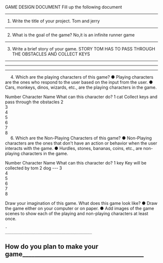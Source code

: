 GAME DESIGN DOCUMENT
Fill up the following document 

________________________________________


1.	Write the title of your project.
 		 Tom and jerry
________________________________________


2.	What is the goal of the game? 
No,it is an infinite runner game
________________________________________


3.	Write a brief story of your game.
STORY  TOM HAS TO PASS THROUGH THE OBSTACLES AND COLLECT KEYS
________________________________________

________________________________________

________________________________________


 
4.	Which are the playing characters of this game? 
●	Playing characters are the ones who respond to the user based on the input from the user.
●	Cars, monkeys, dinos, wizards, etc., are the playing characters in the game.  

Number	Character Name	What can this character do?
1	cat	Collect keys and pass through the obstacles
2		
3		
4		
5		
6		
7		
8		
 
6.	Which are the Non-Playing Characters of this game?
●	Non-Playing characters are the ones that don't have an action or behavior when the user interacts with the game.
●	Hurdles, stones, bananas, coins, etc., are non-playing characters in the game.   

Number	Character Name	What can this character do?
1	key	Key will be collected by tom
2	dog	---
3		
4		
5		
6		
7		
8		


Draw your imagination of this game. What does this game look like?
●	Draw the game either on your computer or on paper. 
●	Add images of the game scenes to show each of the playing and non-playing characters at least once.  

 	-
 	________________________________________


How do you plan to make your game________________________________________
--
